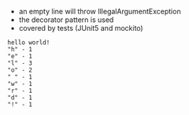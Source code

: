 + an empty line will throw IllegalArgumentException 
+ the decorator pattern is used 
+ covered by tests (JUnit5 and mockito)
```
hello world!
"h" - 1
"e" - 1
"l" - 3
"o" - 2
" " - 1
"w" - 1
"r" - 1
"d" - 1
"!" - 1

```
